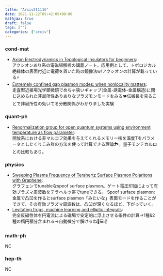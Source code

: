 ```yaml
---
title: "Arxiv211116"
date: 2021-11-22T09:42:09+09:00
mathjax: true
draft: false
tags: [""]
categories: ["arxiv"]
---
```

### cond-mat
- [Axion Electrodynamics in Topological Insulators for beginners](https://arxiv.org/abs/2111.07290):  
アクシオンあり系の電磁場解析の講義ノート。応用例として、トポロジカル絶縁体の表面付近に電荷を置いた時の鏡像法w/アクシオンの計算が載っている⚡️
- [Extremely confined gap plasmon modes: when nonlocality matters](https://arxiv.org/abs/2111.07561):  
走査型近接場光学顕微鏡でめちゃ狭いギャップ(金属-誘電体-金属構造)に閉じ込められた非局所性ありありなプラズモンモードをみる👁伝搬長を見ることで非局所性の効いてる分散関係がわかりました実験


### quant-ph
- [Renormalization group for open quantum systems using environment temperature as flow parameter](https://arxiv.org/abs/2111.07320):  
開放系における非マルコフ効果を与えてくれるメモリー核を温度Tをパラメータとしたくりこみ群の方法を使って計算できる理論🏞。量子モンテカルロとの比較もあり。


### physics
- [Sweeping Plasma Frequency of Terahertz Surface Plasmon Polaritons with Graphene](https://arxiv.org/abs/2111.07566):  
グラフェンでtunableなspoof surface plasmon。ゲート電圧印加によって有効プラズマ周波数をテラヘルツ帯でtuneできる。
Spoof surface plasmon: 金属で凸凹を作るとsurface plasmon「みたいな」表面モードを作ることができて、その有効プラズマ周波数は、凸凹が深くなるほど、下がっていく。
- [Levitating frogs, machine learning and elliptic integrals](https://arxiv.org/abs/2111.07689):  
完全反磁性体を円電流による磁場で安定的に浮上させる条件の計算→1種&2種の楕円積分含まれる→自動微分で解けるね🐸💻✌️


### math-ph
NC


### hep-th
NC
